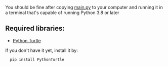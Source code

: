 You should be fine after copying <a href="https://github.com/scraptechguy/HeatTransmission/blob/main/main.py" target="_blank">main.py</a> to your computer and running it in a terminal that's capable of running Python 3.8 or later

## Required libraries:

+ <a href="https://pypi.org/project/PythonTurtle/" target="_blank">Python Turtle</a> 

If you don't have it yet, install it by:

      pip install PythonTurtle
